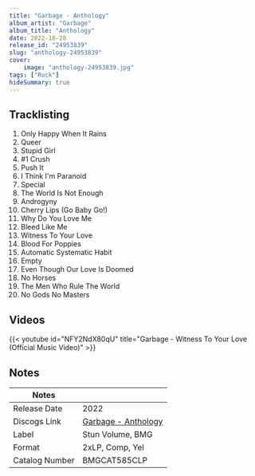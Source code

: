 ```yaml
---
title: "Garbage - Anthology"
album_artist: "Garbage"
album_title: "Anthology"
date: 2022-10-28
release_id: "24953839"
slug: "anthology-24953839"
cover:
    image: "anthology-24953839.jpg"
tags: ["Rock"]
hideSummary: true
---
```


## Tracklisting
1. Only Happy When It Rains
2. Queer
3. Stupid Girl
4. #1 Crush
5. Push It
6. I Think I'm Paranoid
7. Special
8. The World Is Not Enough
9. Androgyny
10. Cherry Lips (Go Baby Go!)
11. Why Do You Love Me
12. Bleed Like Me
13. Witness To Your Love
14. Blood For Poppies
15. Automatic Systematic Habit
16. Empty
17. Even Though Our Love Is Doomed
18. No Horses
19. The Men Who Rule The World
20. No Gods No Masters

## Videos
{{< youtube id="NFY2NdX80qU" title="Garbage - Witness To Your Love (Official Music Video)" >}}

## Notes

| Notes          |             |
| ---------------| ----------- |
| Release Date   | 2022 |
| Discogs Link   | [Garbage - Anthology](https://www.discogs.com/release/24953839) |
| Label          | Stun Volume, BMG |
| Format         | 2xLP, Comp, Yel |
| Catalog Number | BMGCAT585CLP |

